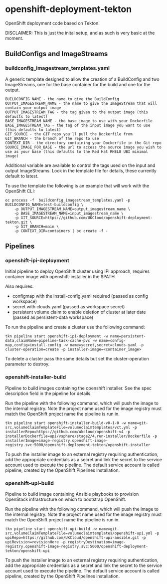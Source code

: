 # openshift-deployment-tekton

OpenShift deployment code based on Tekton.

DISCLAIMER: This is just the inital setup, and as such is very basic at the moment.

## BuildConfigs and ImageStreams

### buildconfig_imagestream_templates.yaml

A generic template designed to allow the creation of a BuildConfig and two ImageStreams, one for the base container for the build and one for the output. 

```
BUILDCONFIG_NAME - the name to give the BuildConfig
OUTPUT_IMAGESTREAM_NAME - the name to give the ImageStream that will contain your output image
OUTPUT_IMAGESTREAM_TAG - the tag given to the output image (this defaults to latest)
BASE_IMAGESTREAM_NAME - the base image to use with your Dockerfile
BASE_IMAGESTREAM_TAG - the tag of the input image you want to use (this defaults to latest)
GIT_SOURCE - the GIT repo you'll pull the Dockerfile from
GIT_BRANCH - the branch of the repo to use
CONTEXT_DIR - the directory containing your Dockerfile in the Git repo
SOURCE_IMAGE_FOR_BASE - the url to access the source image you wish to use as your base (this defaults to the Red Hat RHEL8 UBI minimal image)
```

Additional variable are available to control the tags used on the input and output ImageStreams. Look in the template file for details, these currently default to latest.

To use the template the following is an example that will work with the OpenShift CLI:

```
oc process -f  buildconfig_imagestream_templates.yaml -p BUILDCONFIG_NAME=test-buildconfig \
	-p OUTPUT_IMAGESTREAM_NAME=output_imagestream_name \
	-p BASE_IMAGESTREAM_NAME=input_imagestream_name \
	-p GIT_SOURCE=https://github.com/UKCloud/openshift-deployment-tekton.git \
	-p GIT_BRANCH=main \
	-p CONTEXT_DIR=containers | oc create -f -
```

## Pipelines

### openshift-ipi-deployment

Initial pipeline to deploy OpenShift cluster using IPI approach, requires container image with openshift-installer in the $PATH

Also requires:

* configmap with the install-config.yaml required (passed as config workspace)
* secret with clouds.yaml (passed as workspace secret)
* persistent volume claim to enable deletion of cluster at later date (passed as persistent-data workspace)

To run the pipeline and create a cluster use the following command:

`tkn pipeline start openshift-ipi-deployment -w name=persistent-data,claimName=pipeline-task-cache-pvc -w name=config-map,config=install-config -w name=secret,secret=clouds-yaml -p cluster-operation=create -p installer-image=<container_image>`

To delete a cluster pass the same details but set the cluster-operation parameter to destroy.

### openshift-installer-build

Pipeline to build images containing the openshift installer. See the spec description field in the pipeline for details.

Run the pipeline with the following command, which will push the image to the internal registry. Note the project name used for the image registry must match the OpenShift project name the pipeline is run in.

`tkn pipeline start openshift-installer-build-v0-1-0 -w name=git-src,volumeClaimTemplateFile=volumeclaimtemplates/vct.yml -p installerRepo=https://github.com/ukcloud/openshift-v4 -p installerDockerfile=upi/vsphere/stage2/4.run-installer/Dockerfile -p installerImage=image-registry.openshift-image-registry.svc:5000/openshift-deployment-tekton/openshift-installer`

To push the installer image to an external registry requiring authentication, add the appropriate credentials as a secret and link the secret to the service account used to execute the pipeline. The default service account is called pipeline, created by the OpenShift Pipelines installation.

### openshift-upi-build

Pipeline to build image containing Ansible playbooks to provision OpenStack infrastructure on which to bootstrap OpenShift.

Run the pipeline with the following command, which will push the image to the internal registry. Note the project name used for the image registry must match the OpenShift project name the pipeline is run in.

`tkn pipeline start openshift-upi-build -w name=git-src,volumeClaimTemplateFile=volumeclaimtemplates/openshift-upi.yml -p upiRepo=https://github.com/UKCloud/openshift-upi-ansible.git -p upiRevision=revisionHere -p registryDestination=image-registry.openshift-image-registry.svc:5000/openshift-deployment-tekton/openshift-upi`

To push the installer image to an external registry requiring authentication, add the appropriate credentials as a secret and link the secret to the service account used to execute the pipeline. The default service account is called pipeline, created by the OpenShift Pipelines installation.
